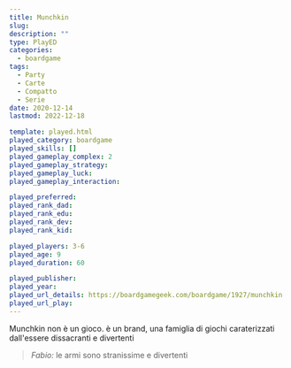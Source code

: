 ```yaml
---
title: Munchkin
slug: 
description: ""
type: PlayED
categories:
  - boardgame
tags:
  - Party
  - Carte
  - Compatto
  - Serie
date: 2020-12-14
lastmod: 2022-12-18

template: played.html
played_category: boardgame
played_skills: []
played_gameplay_complex: 2
played_gameplay_strategy:
played_gameplay_luck:
played_gameplay_interaction:

played_preferred:
played_rank_dad: 
played_rank_edu: 
played_rank_dev: 
played_rank_kid: 

played_players: 3-6
played_age: 9
played_duration: 60

played_publisher: 
played_year: 
played_url_details: https://boardgamegeek.com/boardgame/1927/munchkin
played_url_play: 
---
```


Munchkin non è un gioco. è un brand, una famiglia di giochi caraterizzati dall'essere dissacranti e divertenti

> *Fabio:*
> le armi sono stranissime e divertenti


